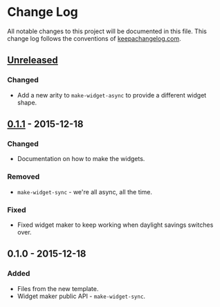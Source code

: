 # Change Log
All notable changes to this project will be documented in this file. This change log follows the conventions of [keepachangelog.com](http://keepachangelog.com/).

## [Unreleased][unreleased]
### Changed
- Add a new arity to `make-widget-async` to provide a different widget shape.

## [0.1.1] - 2015-12-18
### Changed
- Documentation on how to make the widgets.

### Removed
- `make-widget-sync` - we're all async, all the time.

### Fixed
- Fixed widget maker to keep working when daylight savings switches over.

## 0.1.0 - 2015-12-18
### Added
- Files from the new template.
- Widget maker public API - `make-widget-sync`.

[unreleased]: https://github.com/your-name/site/compare/0.1.1...HEAD
[0.1.1]: https://github.com/your-name/site/compare/0.1.0...0.1.1
